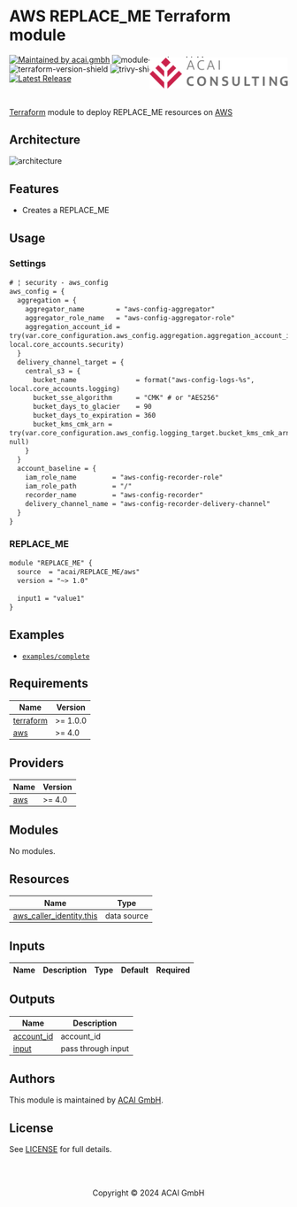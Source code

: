# AWS REPLACE_ME Terraform module

<!-- SHIELDS -->
[![Maintained by acai.gmbh][acai-shield]][acai-url] 
![module-version-shield]
![terraform-version-shield]
![trivy-shield]
![checkov-shield]
[![Latest Release][release-shield]][release-url]

<!-- LOGO -->
<div style="text-align: right; margin-top: -60px;">
<a href="https://acai.gmbh">
  <img src="https://github.com/acai-consulting/acai.public/raw/main/logo/logo_github_readme.png" alt="acai logo" title="ACAI"  width="250" /></a>
</div>
</br>

<!-- DESCRIPTION -->
[Terraform][terraform-url] module to deploy REPLACE_ME resources on [AWS][aws-url]

<!-- ARCHITECTURE -->
## Architecture

![architecture][architecture]

<!-- FEATURES -->
## Features
* Creates a REPLACE_ME

<!-- USAGE -->
## Usage

### Settings

```hcl
# ¦ security - aws_config
aws_config = {
  aggregation = {
    aggregator_name        = "aws-config-aggregator"
    aggregator_role_name   = "aws-config-aggregator-role"
    aggregation_account_id = try(var.core_configuration.aws_config.aggregation.aggregation_account_id, local.core_accounts.security) 
  }
  delivery_channel_target = {    
    central_s3 = {
      bucket_name               = format("aws-config-logs-%s", local.core_accounts.logging)
      bucket_sse_algorithm      = "CMK" # or "AES256"
      bucket_days_to_glacier    = 90
      bucket_days_to_expiration = 360
      bucket_kms_cmk_arn = try(var.core_configuration.aws_config.logging_target.bucket_kms_cmk_arn, null)
    }
  }
  account_baseline = {
    iam_role_name         = "aws-config-recorder-role"
    iam_role_path         = "/"
    recorder_name         = "aws-config-recorder"
    delivery_channel_name = "aws-config-recorder-delivery-channel"
  }
}
```



### REPLACE_ME
```hcl
module "REPLACE_ME" {
  source  = "acai/REPLACE_ME/aws"
  version = "~> 1.0"

  input1 = "value1"
}
```

<!-- EXAMPLES -->
## Examples

* [`examples/complete`][example-complete-url]

<!-- BEGIN_TF_DOCS -->
## Requirements

| Name | Version |
|------|---------|
| <a name="requirement_terraform"></a> [terraform](#requirement\_terraform) | >= 1.0.0 |
| <a name="requirement_aws"></a> [aws](#requirement\_aws) | >= 4.0 |

## Providers

| Name | Version |
|------|---------|
| <a name="provider_aws"></a> [aws](#provider\_aws) | >= 4.0 |

## Modules

No modules.

## Resources

| Name | Type |
|------|------|
| [aws_caller_identity.this](https://registry.terraform.io/providers/hashicorp/aws/latest/docs/data-sources/caller_identity) | data source |

## Inputs

| Name | Description | Type | Default | Required |
|------|-------------|------|---------|:--------:|

## Outputs

| Name | Description |
|------|-------------|
| <a name="output_account_id"></a> [account\_id](#output\_account\_id) | account\_id |
| <a name="output_input"></a> [input](#output\_input) | pass through input |
<!-- END_TF_DOCS -->

<!-- AUTHORS -->
## Authors

This module is maintained by [ACAI GmbH][acai-url].

<!-- LICENSE -->
## License

See [LICENSE][license-url] for full details.

<!-- COPYRIGHT -->
<br />
<br />
<p align="center">Copyright &copy; 2024 ACAI GmbH</p>

<!-- MARKDOWN LINKS & IMAGES -->
[acai-shield]: https://img.shields.io/badge/maintained_by-acai.gmbh-CB224B?style=flat
[acai-url]: https://acai.gmbh
[module-version-shield]: https://img.shields.io/badge/module_version-1.0.0-CB224B?style=flat
[terraform-version-shield]: https://img.shields.io/badge/tf-%3E%3D1.3.10-blue.svg?style=flat&color=blueviolet
[trivy-shield]: https://img.shields.io/badge/trivy-passed-green
[checkov-shield]: https://img.shields.io/badge/checkov-passed-green
[release-shield]: https://img.shields.io/github/v/release/acai-consulting/terraform-aws-acf-idc?style=flat&color=success
[architecture]: ./docs/REPLACE_ME.svg
[release-url]: https://github.com/acai-consulting/REPLACE_ME/releases
[license-url]: https://github.com/acai-consulting/terraform-aws-acf-idc/tree/main/LICENSE.md
[terraform-url]: https://www.terraform.io
[aws-url]: https://aws.amazon.com
[example-complete-url]: https://github.com/acai-consulting/REPLACE_ME/tree/main/examples/complete

